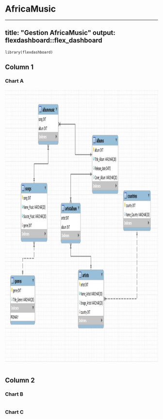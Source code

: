 # AfricaMusic

---
title: "Gestion AfricaMusic"
output: flexdashboard::flex_dashboard
---
```{r setup, include=FALSE}
library(flexdashboard)
```
Column 1
--------------------------------------------------
### Chart A
<img src="MCD.JPG" witdth="900" height="900"></img>
```{r}
```
Column 2
--------------------------------------------------
### Chart B
```{r}
```
### Chart C
```{r}
```

